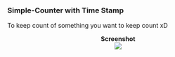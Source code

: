 ### Simple-Counter with Time Stamp

To keep count of something you want to keep count xD


<p align="center">
   <b>Screenshot</b><br>
   <img src="https://github.com/deep529/love-extensions/tree/master/simple-counter/screenshot.png">
</p>

